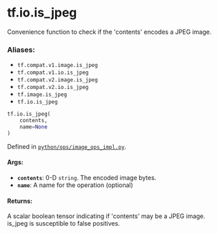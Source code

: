 <div itemscope itemtype="http://developers.google.com/ReferenceObject">
<meta itemprop="name" content="tf.io.is_jpeg" />
<meta itemprop="path" content="Stable" />
</div>

# tf.io.is_jpeg

Convenience function to check if the 'contents' encodes a JPEG image.

### Aliases:

* `tf.compat.v1.image.is_jpeg`
* `tf.compat.v1.io.is_jpeg`
* `tf.compat.v2.image.is_jpeg`
* `tf.compat.v2.io.is_jpeg`
* `tf.image.is_jpeg`
* `tf.io.is_jpeg`

``` python
tf.io.is_jpeg(
    contents,
    name=None
)
```



Defined in [`python/ops/image_ops_impl.py`](/code/stable/tensorflow/python/ops/image_ops_impl.py).

<!-- Placeholder for "Used in" -->


#### Args:


* <b>`contents`</b>: 0-D `string`. The encoded image bytes.
* <b>`name`</b>: A name for the operation (optional)


#### Returns:

A scalar boolean tensor indicating if 'contents' may be a JPEG image.
is_jpeg is susceptible to false positives.
